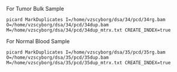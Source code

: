 For Tumor Bulk Sample
```
picard MarkDuplicates I=/home/vzscyborg/dsa/34/pcd/34rg.bam O=/home/vzscyborg/dsa/34/pcd/34dup.bam M=/home/vzscyborg/dsa/34/pcd/34dup_mtrx.txt CREATE_INDEX=true
```

For Normal Blood Sample
```
picard MarkDuplicates I=/home/vzscyborg/dsa/35/pcd/35rg.bam O=/home/vzscyborg/dsa/35/pcd/35dup.bam M=/home/vzscyborg/dsa/35/pcd/35dup_mtrx.txt CREATE_INDEX=true
```
